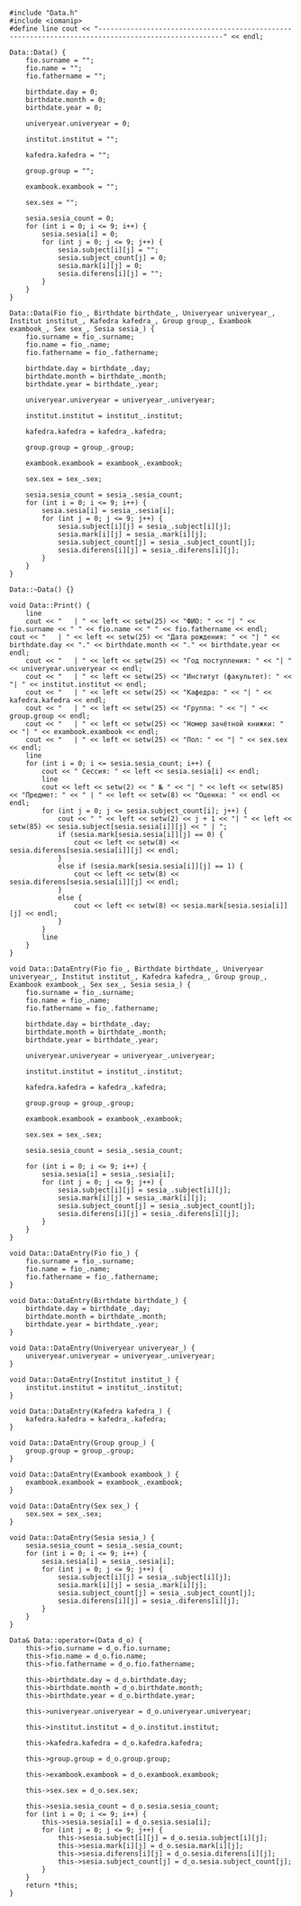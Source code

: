 	#include "Data.h"
	#include <iomanip>
	#define line cout << "-----------------------------------------------------------------------------------------------------" << endl;
	
	Data::Data() {
		fio.surname = "";
		fio.name = "";
		fio.fathername = "";
	
		birthdate.day = 0;
		birthdate.month = 0;
		birthdate.year = 0;
	
		univeryear.univeryear = 0;
	
		institut.institut = "";
	
		kafedra.kafedra = "";
	
		group.group = "";
	
		exambook.exambook = "";
	
		sex.sex = "";
	
		sesia.sesia_count = 0;
		for (int i = 0; i <= 9; i++) {
			sesia.sesia[i] = 0;
			for (int j = 0; j <= 9; j++) {
				sesia.subject[i][j] = "";
				sesia.subject_count[j] = 0;
				sesia.mark[i][j] = 0;
				sesia.diferens[i][j] = "";
			}
		}
	}
	
	Data::Data(Fio fio_, Birthdate birthdate_, Univeryear univeryear_, Institut institut_, Kafedra kafedra_, Group group_, Exambook exambook_, Sex sex_, Sesia sesia_) {
		fio.surname = fio_.surname;
		fio.name = fio_.name;
		fio.fathername = fio_.fathername;
	
		birthdate.day = birthdate_.day;
		birthdate.month = birthdate_.month;
		birthdate.year = birthdate_.year;
	
		univeryear.univeryear = univeryear_.univeryear;
	
		institut.institut = institut_.institut;
	
		kafedra.kafedra = kafedra_.kafedra;
	
		group.group = group_.group;
	
		exambook.exambook = exambook_.exambook;
	
		sex.sex = sex_.sex;
	
		sesia.sesia_count = sesia_.sesia_count;
		for (int i = 0; i <= 9; i++) {
			sesia.sesia[i] = sesia_.sesia[i];
			for (int j = 0; j <= 9; j++) {
				sesia.subject[i][j] = sesia_.subject[i][j];
				sesia.mark[i][j] = sesia_.mark[i][j];
				sesia.subject_count[j] = sesia_.subject_count[j];
				sesia.diferens[i][j] = sesia_.diferens[i][j];
			}
		}
	}
	
	Data::~Data() {}
		
	void Data::Print() {
		line
		cout << "   | " << left << setw(25) << "ФИО: " << "| " << fio.surname << " " << fio.name << " " << fio.fathername << endl;
	cout << "   | " << left << setw(25) << "Дата рождения: " << "| " << birthdate.day << "." << birthdate.month << "." << birthdate.year << endl;
		cout << "   | " << left << setw(25) << "Год поступления: " << "| " << univeryear.univeryear << endl;
		cout << "   | " << left << setw(25) << "Институт (факультет): " << "| " << institut.institut << endl;
		cout << "   | " << left << setw(25) << "Кафедра: " << "| " << kafedra.kafedra << endl;
		cout << "   | " << left << setw(25) << "Группа: " << "| " << group.group << endl;
		cout << "   | " << left << setw(25) << "Номер зачётной книжки: " << "| " << exambook.exambook << endl;
		cout << "   | " << left << setw(25) << "Пол: " << "| " << sex.sex << endl;
		line
		for (int i = 0; i <= sesia.sesia_count; i++) {
			cout << " Сессия: " << left << sesia.sesia[i] << endl;
			line
			cout << left << setw(2) << " № " << "| " << left << setw(85) << "Предмет: " << " | " << left << setw(8) << "Оценка: " << endl << endl;
			for (int j = 0; j <= sesia.subject_count[i]; j++) {
				cout << " " << left << setw(2) << j + 1 << "| " << left << setw(85) << sesia.subject[sesia.sesia[i]][j] << " | ";
				if (sesia.mark[sesia.sesia[i]][j] == 0) {
					cout << left << setw(8) << sesia.diferens[sesia.sesia[i]][j] << endl;
				}
				else if (sesia.mark[sesia.sesia[i]][j] == 1) {
					cout << left << setw(8) << sesia.diferens[sesia.sesia[i]][j] << endl;
				}
				else {
					cout << left << setw(8) << sesia.mark[sesia.sesia[i]][j] << endl;
				}
			}
			line
		}
	}
	
	void Data::DataEntry(Fio fio_, Birthdate birthdate_, Univeryear univeryear_, Institut institut_, Kafedra kafedra_, Group group_, Exambook exambook_, Sex sex_, Sesia sesia_) {
		fio.surname = fio_.surname;
		fio.name = fio_.name;
		fio.fathername = fio_.fathername;
	
		birthdate.day = birthdate_.day;
		birthdate.month = birthdate_.month;
		birthdate.year = birthdate_.year;
	
		univeryear.univeryear = univeryear_.univeryear;
	
		institut.institut = institut_.institut;
	
		kafedra.kafedra = kafedra_.kafedra;
	
		group.group = group_.group;
	
		exambook.exambook = exambook_.exambook;
	
		sex.sex = sex_.sex;
	
		sesia.sesia_count = sesia_.sesia_count;
		
		for (int i = 0; i <= 9; i++) {
			sesia.sesia[i] = sesia_.sesia[i];
			for (int j = 0; j <= 9; j++) {
				sesia.subject[i][j] = sesia_.subject[i][j];
				sesia.mark[i][j] = sesia_.mark[i][j];
				sesia.subject_count[j] = sesia_.subject_count[j];
				sesia.diferens[i][j] = sesia_.diferens[i][j];
			}
		}
	}
	
	void Data::DataEntry(Fio fio_) {
		fio.surname = fio_.surname;
		fio.name = fio_.name;
		fio.fathername = fio_.fathername;
	}
	
	void Data::DataEntry(Birthdate birthdate_) {
		birthdate.day = birthdate_.day;
		birthdate.month = birthdate_.month;
		birthdate.year = birthdate_.year;
	}
	
	void Data::DataEntry(Univeryear univeryear_) {
		univeryear.univeryear = univeryear_.univeryear;
	}
	
	void Data::DataEntry(Institut institut_) {
		institut.institut = institut_.institut;
	}
	
	void Data::DataEntry(Kafedra kafedra_) {
		kafedra.kafedra = kafedra_.kafedra;
	}
	
	void Data::DataEntry(Group group_) {
		group.group = group_.group;
	}
	
	void Data::DataEntry(Exambook exambook_) {
		exambook.exambook = exambook_.exambook;
	}
	
	void Data::DataEntry(Sex sex_) {
		sex.sex = sex_.sex;
	}
	
	void Data::DataEntry(Sesia sesia_) {
		sesia.sesia_count = sesia_.sesia_count;
		for (int i = 0; i <= 9; i++) {
			sesia.sesia[i] = sesia_.sesia[i];
			for (int j = 0; j <= 9; j++) {
				sesia.subject[i][j] = sesia_.subject[i][j];
				sesia.mark[i][j] = sesia_.mark[i][j];
				sesia.subject_count[j] = sesia_.subject_count[j];
				sesia.diferens[i][j] = sesia_.diferens[i][j];
			}
		}
	}
	
	Data& Data::operator=(Data d_o) {
		this->fio.surname = d_o.fio.surname;
		this->fio.name = d_o.fio.name;
		this->fio.fathername = d_o.fio.fathername;
	
		this->birthdate.day = d_o.birthdate.day;
		this->birthdate.month = d_o.birthdate.month;
		this->birthdate.year = d_o.birthdate.year;
	
		this->univeryear.univeryear = d_o.univeryear.univeryear;
	
		this->institut.institut = d_o.institut.institut;
	
		this->kafedra.kafedra = d_o.kafedra.kafedra;
	
		this->group.group = d_o.group.group;
	
		this->exambook.exambook = d_o.exambook.exambook;
	
		this->sex.sex = d_o.sex.sex;
	
		this->sesia.sesia_count = d_o.sesia.sesia_count;
		for (int i = 0; i <= 9; i++) {
			this->sesia.sesia[i] = d_o.sesia.sesia[i];
			for (int j = 0; j <= 9; j++) {
				this->sesia.subject[i][j] = d_o.sesia.subject[i][j];
				this->sesia.mark[i][j] = d_o.sesia.mark[i][j];
				this->sesia.diferens[i][j] = d_o.sesia.diferens[i][j];
				this->sesia.subject_count[j] = d_o.sesia.subject_count[j];
			}
		}
		return *this;
	}
